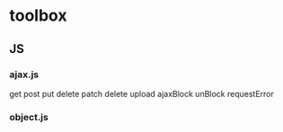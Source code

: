 # toolbox
## JS
### ajax.js
get post put delete patch delete
upload
ajaxBlock unBlock
requestError

### object.js
